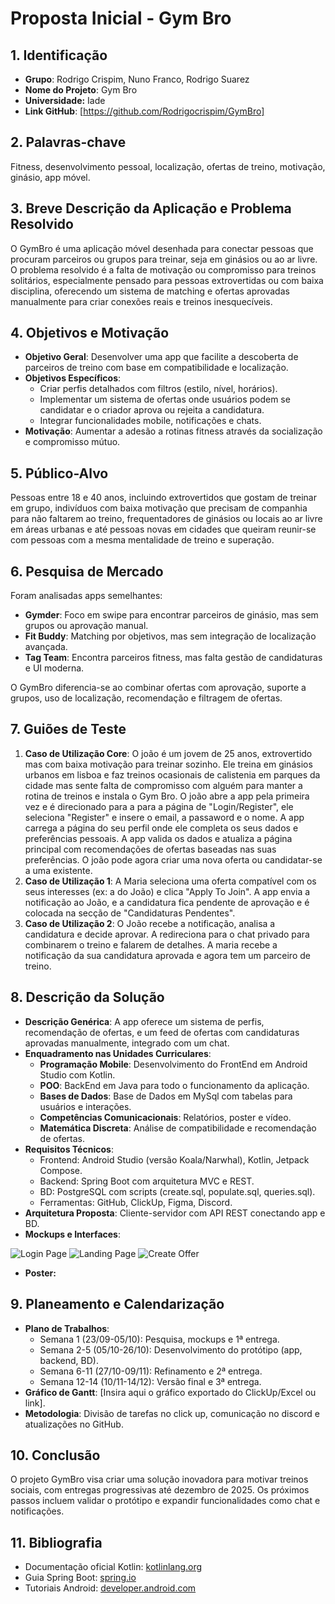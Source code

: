  # Proposta Inicial - Gym Bro

## 1. Identificação
- **Grupo**: Rodrigo Crispim, Nuno Franco, Rodrigo Suarez
- **Nome do Projeto**: Gym Bro
- **Universidade:** Iade
- **Link GitHub**: [https://github.com/Rodrigocrispim/GymBro]

## 2. Palavras-chave
Fitness, desenvolvimento pessoal, localização, ofertas de treino, motivação, ginásio, app móvel.

## 3. Breve Descrição da Aplicação e Problema Resolvido
O GymBro é uma aplicação móvel desenhada para conectar pessoas que procuram parceiros ou grupos para treinar, seja em ginásios ou ao ar livre. O problema resolvido é a falta de motivação ou compromisso para treinos solitários, especialmente pensado para pessoas extrovertidas ou com baixa disciplina, oferecendo um sistema de matching e ofertas aprovadas manualmente para criar conexões reais e treinos inesquecíveis.

## 4. Objetivos e Motivação
- **Objetivo Geral**: Desenvolver uma app que facilite a descoberta de parceiros de treino com base em compatibilidade e localização.
- **Objetivos Específicos**: 
  - Criar perfis detalhados com filtros (estilo, nível, horários).
  - Implementar um sistema de ofertas onde usuários podem se candidatar e o criador aprova ou rejeita a candidatura.
  - Integrar funcionalidades mobile, notificações e chats.
- **Motivação**: Aumentar a adesão a rotinas fitness através da socialização e compromisso mútuo.

## 5. Público-Alvo
Pessoas entre 18 e 40 anos, incluindo extrovertidos que gostam de treinar em grupo, indivíduos com baixa motivação que precisam de companhia para não faltarem ao treino, frequentadores de ginásios ou locais ao ar livre em áreas urbanas e até pessoas novas em cidades que queiram reunir-se com pessoas com a mesma mentalidade de treino e superação.

## 6. Pesquisa de Mercado
Foram analisadas apps semelhantes:
- **Gymder**: Foco em swipe para encontrar parceiros de ginásio, mas sem grupos ou aprovação manual.
- **Fit Buddy**: Matching por objetivos, mas sem integração de localização avançada.
- **Tag Team**: Encontra parceiros fitness, mas falta gestão de candidaturas e UI moderna.

O GymBro diferencia-se ao combinar ofertas com aprovação, suporte a grupos, uso de localização, recomendação e filtragem de ofertas.

## 7. Guiões de Teste
1. **Caso de Utilização Core**: O joão é um jovem de 25 anos, extrovertido mas com baixa motivação para treinar sozinho. Ele treina em ginásios urbanos em lisboa e faz treinos ocasionais de calistenia
 em parques da cidade mas sente falta de compromisso com alguém para manter a rotina de treinos e instala o Gym Bro. O joão abre a app pela primeira vez e é direcionado para a para a página de "Login/Register", ele seleciona "Register" e insere o email, a passaword e o nome. A app carrega a página do seu perfil onde ele completa os seus dados e preferências pessoais. A app valida os dados e atualiza a página principal com recomendações de ofertas baseadas nas suas preferências. O joão pode agora criar uma nova oferta ou candidatar-se a uma existente. 
2. **Caso de Utilização 1**: A Maria seleciona uma oferta compatível com os seus interesses (ex: a do João) e clica "Apply To Join". A app envia a notificação ao João, e a candidatura fica pendente de aprovação e é colocada na secção de "Candidaturas Pendentes".  
3. **Caso de Utilização 2**: O João recebe a notificação, analisa a candidatura e decide aprovar. A redireciona para o chat privado para combinarem o treino e falarem de detalhes. A maria recebe a notificação da sua candidatura aprovada e agora tem um parceiro de treino.

## 8. Descrição da Solução
- **Descrição Genérica**: A app oferece um sistema de perfis, recomendação de ofertas, e um feed de ofertas com candidaturas aprovadas manualmente, integrado com um chat.
- **Enquadramento nas Unidades Curriculares**:
  - **Programação Mobile**: Desenvolvimento do FrontEnd em Android Studio com Kotlin.
  - **POO**: BackEnd em Java para todo o funcionamento da aplicação.
  - **Bases de Dados**: Base de Dados em MySql com tabelas para usuários e interações.
  - **Competências Comunicacionais**: Relatórios, poster e vídeo.
  - **Matemática Discreta**: Análise de compatibilidade e recomendação de ofertas.
- **Requisitos Técnicos**:
  - Frontend: Android Studio (versão Koala/Narwhal), Kotlin, Jetpack Compose.
  - Backend: Spring Boot com arquitetura MVC e REST.
  - BD: PostgreSQL com scripts (create.sql, populate.sql, queries.sql).
  - Ferramentas: GitHub, ClickUp, Figma, Discord.
- **Arquitetura Proposta**: Cliente-servidor com API REST conectando app e BD.
- **Mockups e Interfaces**: 

![Login Page]([image-1.png](https://github.com/Rodrigocrispim/GymBro/blob/main/entrega%201/Mockups/Create%20offer.png?raw=true)) ![Landing Page]([image-2.png](https://github.com/Rodrigocrispim/GymBro/blob/main/entrega%201/Mockups/Landing%20page.png?raw=true)) ![Create Offer]([image-3.png](https://github.com/Rodrigocrispim/GymBro/blob/main/entrega%201/Mockups/Login.png?raw=true))

- **Poster:**
## 9. Planeamento e Calendarização
- **Plano de Trabalhos**: 
  - Semana 1 (23/09-05/10): Pesquisa, mockups e 1ª entrega.
  - Semana 2-5 (05/10-26/10): Desenvolvimento do protótipo (app, backend, BD).
  - Semana 6-11 (27/10-09/11): Refinamento e 2ª entrega.
  - Semana 12-14 (10/11-14/12): Versão final e 3ª entrega.
- **Gráfico de Gantt**: [Insira aqui o gráfico exportado do ClickUp/Excel ou link].
- **Metodologia**: Divisão de tarefas no click up, comunicação no discord e atualizações no GitHub.

## 10. Conclusão
O projeto GymBro visa criar uma solução inovadora para motivar treinos sociais, com entregas progressivas até dezembro de 2025. Os próximos passos incluem validar o protótipo e expandir funcionalidades como chat e notificações.

## 11. Bibliografia
- Documentação oficial Kotlin: [kotlinlang.org](https://kotlinlang.org)
- Guia Spring Boot: [spring.io](https://spring.io)
- Tutoriais Android: [developer.android.com](https://developer.android.com)
